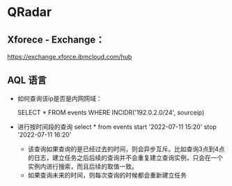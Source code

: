 # QRadar

## Xforece - Exchange：

https://exchange.xforce.ibmcloud.com/hub



## AQL 语言

-   如何查询该ip是否是内网网域：

    SELECT * FROM events WHERE INCIDR('192.0.2.0/24', sourceip)

-   进行按时间段的查询 select * from events start '2022-07-11 15:20' stop '2022-07-11 16:20'

    -   该查询如果查询的是已经过去的时间，则会异步互斥。比如查询3点到4点的日志，建立任务之后后续的查询并不会重复建立查询实例，只会在一个实例内进行搜索，而且后续的取值一致。
    -   如果查询未来的时间，则每次查询的时候都会重新建立任务

